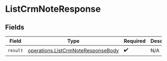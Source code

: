 # ListCrmNoteResponse


## Fields

| Field                                                                                    | Type                                                                                     | Required                                                                                 | Description                                                                              |
| ---------------------------------------------------------------------------------------- | ---------------------------------------------------------------------------------------- | ---------------------------------------------------------------------------------------- | ---------------------------------------------------------------------------------------- |
| `result`                                                                                 | [operations.ListCrmNoteResponseBody](../../models/operations/listcrmnoteresponsebody.md) | :heavy_check_mark:                                                                       | N/A                                                                                      |